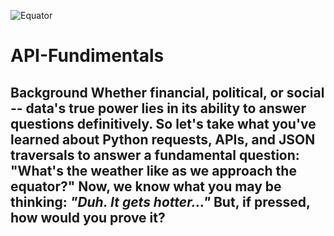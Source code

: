 ![Equator](Images/equatorsign.png)
# API-Fundimentals
## Background  Whether financial, political, or social -- data's true power lies in its ability to answer questions definitively. So let's take what you've learned about Python requests, APIs, and JSON traversals to answer a fundamental question: "What's the weather like as we approach the equator?"  Now, we know what you may be thinking: _"Duh. It gets hotter..."_  But, if pressed, how would you **prove** it?
